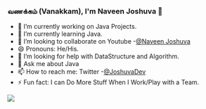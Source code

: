 ### வணக்கம் (Vanakkam), I'm Naveen Joshuva  👋

- 🔭 I’m currently working on Java Projects.
- 🌱 I’m currently learning Java.
- 👯 I’m looking to collaborate on Youtube -[@Naveen Joshuva](https://www.youtube.com/channel/UCcpeP6cWEabd6pbkfPsC8Jw)
- 😄 Pronouns: He/His.
- 🤔 I’m looking for help with DataStructure and Algorithm.
- 💬 Ask me about Java
- 📫 How to reach me: Twitter -[@JoshuvaDev](https://twitter.com/JoshuvaDev) 
- ⚡ Fun fact: I can Do More Stuff When I Work/Play with a Team.

<Img src ="https://github-readme-stats.vercel.app/api?username=NaveenJoshuvaDev&&show_icons=true&title_color=ffffff&icon_color=bb2acf&text_color=daf7dc&bg_color=151515">
